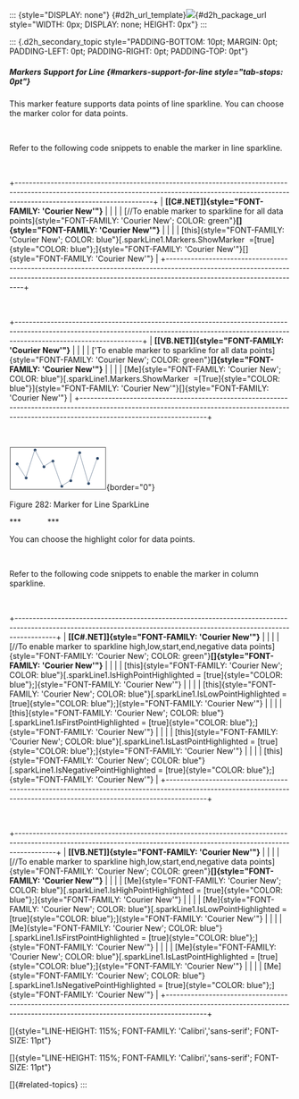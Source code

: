::: {style="DISPLAY: none"}
[](ms-xhelp:///?Id=d2h_url_template){#d2h_url_template}![](!package_url!){#d2h_package_url style="WIDTH: 0px; DISPLAY: none; HEIGHT: 0px"}
:::

::: {.d2h_secondary_topic style="PADDING-BOTTOM: 10pt; MARGIN: 0pt; PADDING-LEFT: 0pt; PADDING-RIGHT: 0pt; PADDING-TOP: 0pt"}
##### Markers Support for Line {#markers-support-for-line style="tab-stops: 0pt"}

This marker feature supports data points of line sparkline. You can choose the marker color for data points. 

 

Refer to the following code snippets to enable the marker in line sparkline.

 

+--------------------------------------------------------------------------------------------------------------------------------------------------------------------------------------------------+
| **[\[C#.NET\]]{style="FONT-FAMILY: 'Courier New'"}**                                                                                                                                             |
|                                                                                                                                                                                                  |
| [//To enable marker to sparkline for all data points]{style="FONT-FAMILY: 'Courier New'; COLOR: green"}**[]{style="FONT-FAMILY: 'Courier New'"}**                                                |
|                                                                                                                                                                                                  |
| [this]{style="FONT-FAMILY: 'Courier New'; COLOR: blue"}[.sparkLine1.Markers.ShowMarker  =[true]{style="COLOR: blue"};]{style="FONT-FAMILY: 'Courier New'"}[]{style="FONT-FAMILY: 'Courier New'"} |
+--------------------------------------------------------------------------------------------------------------------------------------------------------------------------------------------------+

 

+-----------------------------------------------------------------------------------------------------------------------------------------------------------------------------------------------+
| **[\[VB.NET\]]{style="FONT-FAMILY: 'Courier New'"}**                                                                                                                                          |
|                                                                                                                                                                                               |
| [\'To enable marker to sparkline for all data points]{style="FONT-FAMILY: 'Courier New'; COLOR: green"}**[]{style="FONT-FAMILY: 'Courier New'"}**                                             |
|                                                                                                                                                                                               |
| [Me]{style="FONT-FAMILY: 'Courier New'; COLOR: blue"}[.sparkLine1.Markers.ShowMarker  =[True]{style="COLOR: blue"}]{style="FONT-FAMILY: 'Courier New'"}[]{style="FONT-FAMILY: 'Courier New'"} |
+-----------------------------------------------------------------------------------------------------------------------------------------------------------------------------------------------+

 

![](ImagesExt/image81_294.png){border="0"}

Figure 282: Marker for Line SparkLine

***            ***

You can choose the highlight color for data points.

 

Refer to the following code snippets to enable the marker in column sparkline.

 

+-----------------------------------------------------------------------------------------------------------------------------------------------------------------------+
| **[\[C#.NET\]]{style="FONT-FAMILY: 'Courier New'"}**                                                                                                                  |
|                                                                                                                                                                       |
| [//To enable marker to sparkline high,low,start,end,negative data points]{style="FONT-FAMILY: 'Courier New'; COLOR: green"}**[]{style="FONT-FAMILY: 'Courier New'"}** |
|                                                                                                                                                                       |
| [this]{style="FONT-FAMILY: 'Courier New'; COLOR: blue"}[.sparkLine1.IsHighPointHighlighted = [true]{style="COLOR: blue"};]{style="FONT-FAMILY: 'Courier New'"}        |
|                                                                                                                                                                       |
| [this]{style="FONT-FAMILY: 'Courier New'; COLOR: blue"}[.sparkLine1.IsLowPointHighlighted = [true]{style="COLOR: blue"};]{style="FONT-FAMILY: 'Courier New'"}         |
|                                                                                                                                                                       |
| [this]{style="FONT-FAMILY: 'Courier New'; COLOR: blue"}[.sparkLine1.IsFirstPointHighlighted = [true]{style="COLOR: blue"};]{style="FONT-FAMILY: 'Courier New'"}       |
|                                                                                                                                                                       |
| [this]{style="FONT-FAMILY: 'Courier New'; COLOR: blue"}[.sparkLine1.IsLastPointHighlighted = [true]{style="COLOR: blue"};]{style="FONT-FAMILY: 'Courier New'"}        |
|                                                                                                                                                                       |
| [this]{style="FONT-FAMILY: 'Courier New'; COLOR: blue"}[.sparkLine1.IsNegativePointHighlighted = [true]{style="COLOR: blue"};]{style="FONT-FAMILY: 'Courier New'"}    |
+-----------------------------------------------------------------------------------------------------------------------------------------------------------------------+

 

+-----------------------------------------------------------------------------------------------------------------------------------------------------------------------+
| **[\[VB.NET\]]{style="FONT-FAMILY: 'Courier New'"}**                                                                                                                  |
|                                                                                                                                                                       |
| [//To enable marker to sparkline high,low,start,end,negative data points]{style="FONT-FAMILY: 'Courier New'; COLOR: green"}**[]{style="FONT-FAMILY: 'Courier New'"}** |
|                                                                                                                                                                       |
| [Me]{style="FONT-FAMILY: 'Courier New'; COLOR: blue"}[.sparkLine1.IsHighPointHighlighted = [true]{style="COLOR: blue"};]{style="FONT-FAMILY: 'Courier New'"}          |
|                                                                                                                                                                       |
| [Me]{style="FONT-FAMILY: 'Courier New'; COLOR: blue"}[.sparkLine1.IsLowPointHighlighted = [true]{style="COLOR: blue"};]{style="FONT-FAMILY: 'Courier New'"}           |
|                                                                                                                                                                       |
| [Me]{style="FONT-FAMILY: 'Courier New'; COLOR: blue"}[.sparkLine1.IsFirstPointHighlighted = [true]{style="COLOR: blue"};]{style="FONT-FAMILY: 'Courier New'"}         |
|                                                                                                                                                                       |
| [Me]{style="FONT-FAMILY: 'Courier New'; COLOR: blue"}[.sparkLine1.IsLastPointHighlighted = [true]{style="COLOR: blue"};]{style="FONT-FAMILY: 'Courier New'"}          |
|                                                                                                                                                                       |
| [Me]{style="FONT-FAMILY: 'Courier New'; COLOR: blue"}[.sparkLine1.IsNegativePointHighlighted = [true]{style="COLOR: blue"};]{style="FONT-FAMILY: 'Courier New'"}      |
+-----------------------------------------------------------------------------------------------------------------------------------------------------------------------+

[]{style="LINE-HEIGHT: 115%; FONT-FAMILY: 'Calibri','sans-serif'; FONT-SIZE: 11pt"} 

[]{style="LINE-HEIGHT: 115%; FONT-FAMILY: 'Calibri','sans-serif'; FONT-SIZE: 11pt"} 

[]{#related-topics}
:::
